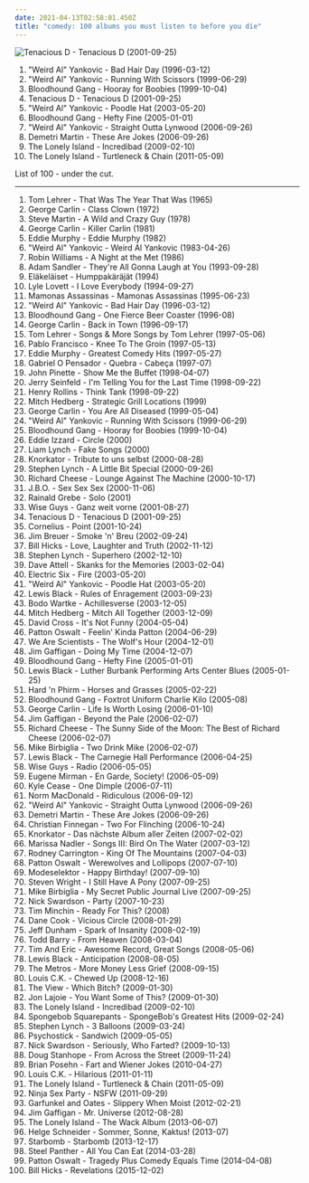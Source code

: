 ```yaml
---
date: 2021-04-13T02:58:01.450Z
title: "comedy: 100 albums you must listen to before you die"
---
```

![Tenacious D - Tenacious D (2001-09-25)](http://coverartarchive.org/release/d1cc351e-add4-34ec-b411-4c52cb432727/13560319379-500.jpg "Tenacious D - Tenacious D (2001-09-25)")
<ol class="albums">
<li data-cover="https://img.discogs.com/swEDQCs15fjf3ycN6QzfkM_75ck=/fit-in/600x949/filters:strip_icc():format(jpeg):mode_rgb():quality(90)/discogs-images/R-2886270-1561646532-5798.jpeg.jpg" data-tags="comedy" role="button">"Weird Al" Yankovic - Bad Hair Day (1996-03-12)</li>
<li data-cover="http://coverartarchive.org/release/3179b51f-fb47-35f7-8739-bc4c5a1c488f/2916747119-500.jpg" data-tags="comedy" role="button">"Weird Al" Yankovic - Running With Scissors (1999-06-29)</li>
<li data-cover="http://coverartarchive.org/release/9cc4a6cf-e830-4971-abe9-1af4f17061e3/9628896082-500.jpg" data-tags="rock, alternative, alternative rock" role="button">Bloodhound Gang - Hooray for Boobies (1999-10-04)</li>
<li data-cover="http://coverartarchive.org/release/d1cc351e-add4-34ec-b411-4c52cb432727/13560319379-500.jpg" data-tags="rock, comedy" role="button">Tenacious D - Tenacious D (2001-09-25)</li>
<li data-cover="http://coverartarchive.org/release/79f3d75d-40d6-3aea-8167-06f5459fc2bb/14985678964-500.jpg" data-tags="comedy" role="button">"Weird Al" Yankovic - Poodle Hat (2003-05-20)</li>
<li data-cover="https://img.discogs.com/p8_cLCOZTh4qyzbyLYxSmBIJSRs=/fit-in/250x250/filters:strip_icc():format(jpeg):mode_rgb():quality(90)/discogs-images/R-2351207-1278866751.jpeg.jpg" data-tags="alternative, rock, comedy" role="button">Bloodhound Gang - Hefty Fine (2005-01-01)</li>
<li data-cover="http://coverartarchive.org/release/838aecec-8a2c-43fd-8036-9016f8d78aa0/5121395588-500.jpg" data-tags="comedy" role="button">"Weird Al" Yankovic - Straight Outta Lynwood (2006-09-26)</li>
<li data-cover="https://via.placeholder.com/450" data-tags="comedy, funny, stand-up" role="button">Demetri Martin - These Are Jokes (2006-09-26)</li>
<li data-cover="http://coverartarchive.org/release/e74d81e5-7e35-4566-9722-aeb9a796beae/9813552225-500.jpg" data-tags="comedy" role="button">The Lonely Island - Incredibad (2009-02-10)</li>
<li data-cover="http://coverartarchive.org/release/ca702568-c353-44f4-86e8-9fc3b5b1f104/10964780293-500.jpg" data-tags="comedy" role="button">The Lonely Island - Turtleneck & Chain (2011-05-09)</li>
</ol>
List of 100 - under the cut.
<!-- more -->

_________________

<ol class="albums">
<li data-cover="http://coverartarchive.org/release/b9e76f86-e868-3817-ab2b-133a71d330c6/27475468077-500.jpg" data-tags="comedy" role="button">
Tom Lehrer - That Was The Year That Was (1965)
</li>
<li data-cover="http://coverartarchive.org/release/586c9519-274b-4a6a-b2fd-a8586c657b54/20733086407-500.jpg" data-tags="comedy" role="button">
George Carlin - Class Clown (1972)
</li>
<li data-cover="http://coverartarchive.org/release/381ad9be-a54d-439d-8835-89ec8f176207/4540181059-500.jpg" data-tags="comedy" role="button">
Steve Martin - A Wild and Crazy Guy (1978)
</li>
<li data-cover="https://img.discogs.com/3dZyLnwxjgWOCcwzGsXQ8ztVpuE=/fit-in/600x596/filters:strip_icc():format(jpeg):mode_rgb():quality(90)/discogs-images/R-4263175-1360083590-4766.jpeg.jpg" data-tags="comedy" role="button">
George Carlin - Killer Carlin (1981)
</li>
<li data-cover="https://img.discogs.com/pS_tlTcCbqc5suQF0HKMzIw0m_8=/fit-in/240x240/filters:strip_icc():format(jpeg):mode_rgb():quality(90)/discogs-images/R-705273-1152483199.jpeg.jpg" data-tags="comedy" role="button">
Eddie Murphy - Eddie Murphy (1982)
</li>
<li data-cover="https://via.placeholder.com/450" data-tags="comedy" role="button">
"Weird Al" Yankovic - Weird Al Yankovic (1983-04-26)
</li>
<li data-cover="https://via.placeholder.com/450" data-tags="comedy, stand-up" role="button">
Robin Williams - A Night at the Met (1986)
</li>
<li data-cover="http://coverartarchive.org/release/55f73dc4-aecd-4d61-ac11-9091eb67bc41/11196133071-500.jpg" data-tags="comedy" role="button">
Adam Sandler - They're All Gonna Laugh at You (1993-09-28)
</li>
<li data-cover="https://via.placeholder.com/450" data-tags="comedy" role="button">
Eläkeläiset - Humppakäräjät (1994)
</li>
<li data-cover="https://img.discogs.com/qBqn1za5jfvPDcWvmu8R4GRoR08=/fit-in/600x592/filters:strip_icc():format(jpeg):mode_rgb():quality(90)/discogs-images/R-6044170-1459606821-3105.jpeg.jpg" data-tags="country, folk, singer-songwriter, contemporary folk, 90s, alt-country, comedy, 1990s" role="button">
Lyle Lovett - I Love Everybody (1994-09-27)
</li>
<li data-cover="http://coverartarchive.org/release/9afdbf41-9cfb-4318-9bab-0d67c5973958/18297764373-500.jpg" data-tags="mamonas assassinas, brazilian, rock, 90s" role="button">
Mamonas Assassinas - Mamonas Assassinas (1995-06-23)
</li>
<li data-cover="https://img.discogs.com/swEDQCs15fjf3ycN6QzfkM_75ck=/fit-in/600x949/filters:strip_icc():format(jpeg):mode_rgb():quality(90)/discogs-images/R-2886270-1561646532-5798.jpeg.jpg" data-tags="comedy" role="button">
"Weird Al" Yankovic - Bad Hair Day (1996-03-12)
</li>
<li data-cover="https://img.discogs.com/8nkM00XOwCfXgXcNbAIWfFLPDIU=/fit-in/599x503/filters:strip_icc():format(jpeg):mode_rgb():quality(90)/discogs-images/R-3798511-1349549053-9234.jpeg.jpg" data-tags="alternative rock, rock, alternative" role="button">
Bloodhound Gang - One Fierce Beer Coaster (1996-08)
</li>
<li data-cover="http://coverartarchive.org/release/fb7b00a2-e21e-48bb-b7e2-73e2e399d748/25413532223-500.jpg" data-tags="comedy" role="button">
George Carlin - Back in Town (1996-09-17)
</li>
<li data-cover="http://coverartarchive.org/release/c26ca9ab-003b-422c-bbcc-fbf3fac31f0e/27476105931-500.jpg" data-tags="christmas, comedy, irish folk, mein quitschiger leiherkasten, nov2check" role="button">
Tom Lehrer - Songs & More Songs by Tom Lehrer (1997-05-06)
</li>
<li data-cover="https://via.placeholder.com/450" data-tags="standup comedy" role="button">
Pablo Francisco - Knee To The Groin (1997-05-13)
</li>
<li data-cover="http://coverartarchive.org/release/4759f0d5-952a-42f5-868d-8945d07e0ce6/2587660858-500.jpg" data-tags="comedy" role="button">
Eddie Murphy - Greatest Comedy Hits (1997-05-27)
</li>
<li data-cover="http://coverartarchive.org/release/0202e76d-5859-4e4d-b26e-7ea828ca0962/5459181140-500.jpg" data-tags="hip hop, political, comedy, brazilian, parody, pop rap, sarcastic, conscious hip hop, pagode, comedy rap" role="button">
Gabriel O Pensador - Quebra - Cabeça (1997-07)
</li>
<li data-cover="https://via.placeholder.com/450" data-tags="comedy" role="button">
John Pinette - Show Me the Buffet (1998-04-07)
</li>
<li data-cover="http://coverartarchive.org/release/3a860bab-cacf-4809-bb8c-7cdb5a8e4c08/3772985033-500.jpg" data-tags="comedy, stand up, stand-up comedy" role="button">
Jerry Seinfeld - I'm Telling You for the Last Time (1998-09-22)
</li>
<li data-cover="http://coverartarchive.org/release/52481f49-894f-430e-bbf1-dfa710fb2a56/5215539151-500.jpg" data-tags="spoken word" role="button">
Henry Rollins - Think Tank (1998-09-22)
</li>
<li data-cover="http://coverartarchive.org/release/7a362876-84a2-4e96-b941-a1d1dd118445/16203893118-500.jpg" data-tags="comedy" role="button">
Mitch Hedberg - Strategic Grill Locations (1999)
</li>
<li data-cover="http://coverartarchive.org/release/411fd137-4e9e-4b86-b81f-79d3a11bb1a9/19883974746-500.jpg" data-tags="comedy" role="button">
George Carlin - You Are All Diseased (1999-05-04)
</li>
<li data-cover="http://coverartarchive.org/release/3179b51f-fb47-35f7-8739-bc4c5a1c488f/2916747119-500.jpg" data-tags="comedy" role="button">
"Weird Al" Yankovic - Running With Scissors (1999-06-29)
</li>
<li data-cover="http://coverartarchive.org/release/9cc4a6cf-e830-4971-abe9-1af4f17061e3/9628896082-500.jpg" data-tags="rock, alternative, alternative rock" role="button">
Bloodhound Gang - Hooray for Boobies (1999-10-04)
</li>
<li data-cover="https://via.placeholder.com/450" data-tags="comedy, british comedy, charlottes favourites" role="button">
Eddie Izzard - Circle (2000)
</li>
<li data-cover="http://coverartarchive.org/release/a9ba5fb9-c0b1-4ba3-9531-bba2c561aab6/22805664465-500.jpg" data-tags="comedy" role="button">
Liam Lynch - Fake Songs (2000)
</li>
<li data-cover="https://img.discogs.com/WlY6RcBtAclXLRjwmdBWwT4TrYg=/fit-in/600x600/filters:strip_icc():format(jpeg):mode_rgb():quality(90)/discogs-images/R-1025013-1213235451.jpeg.jpg" data-tags="metal, rock, comedy, industrial metal, fun metal, knorkator" role="button">
Knorkator - Tribute to uns selbst (2000-08-28)
</li>
<li data-cover="https://via.placeholder.com/450" data-tags="comedy" role="button">
Stephen Lynch - A Little Bit Special (2000-09-26)
</li>
<li data-cover="http://coverartarchive.org/release/4fecbf14-179d-41fb-9a39-7eb44a4c4634/15556280068-500.jpg" data-tags="lounge" role="button">
Richard Cheese - Lounge Against The Machine (2000-10-17)
</li>
<li data-cover="http://coverartarchive.org/release/d88b2296-b615-4913-8a61-07a7cef0b028/2115566712-500.jpg" data-tags="rock, fun metal" role="button">
J.B.O. - Sex Sex Sex (2000-11-06)
</li>
<li data-cover="https://via.placeholder.com/450" data-tags="comedy, kabarett" role="button">
Rainald Grebe - Solo (2001)
</li>
<li data-cover="http://coverartarchive.org/release/2748414e-5f9d-470b-b748-9f98e6f51581/22141635600-500.jpg" data-tags="deutsch, comedy, german, a capella" role="button">
Wise Guys - Ganz weit vorne (2001-08-27)
</li>
<li data-cover="http://coverartarchive.org/release/d1cc351e-add4-34ec-b411-4c52cb432727/13560319379-500.jpg" data-tags="rock, comedy" role="button">
Tenacious D - Tenacious D (2001-09-25)
</li>
<li data-cover="http://coverartarchive.org/release/d467e488-2fae-4175-918b-7c9d10f43737/2876340833-500.jpg" data-tags="japanese" role="button">
Cornelius - Point (2001-10-24)
</li>
<li data-cover="https://via.placeholder.com/450" data-tags="comedy, stand-up, stand up" role="button">
Jim Breuer - Smoke 'n' Breu (2002-09-24)
</li>
<li data-cover="http://coverartarchive.org/release/7ac06a36-5d8c-3157-907e-fd9337dde193/27880077842-500.jpg" data-tags="comedy" role="button">
Bill Hicks - Love, Laughter and Truth (2002-11-12)
</li>
<li data-cover="https://via.placeholder.com/450" data-tags="comedy" role="button">
Stephen Lynch - Superhero (2002-12-10)
</li>
<li data-cover="http://coverartarchive.org/release/d69eb24f-b9aa-4683-8c69-d29d5fd8e5a9/9436016741-500.jpg" data-tags="comedy, stand-up" role="button">
Dave Attell - Skanks for the Memories (2003-02-04)
</li>
<li data-cover="https://img.discogs.com/eMQQeWN88L92aQyCEfAU2kIQNJk=/fit-in/528x534/filters:strip_icc():format(jpeg):mode_rgb():quality(90)/discogs-images/R-376779-1128950534.jpeg.jpg" data-tags="rock, indie, disco rock" role="button">
Electric Six - Fire (2003-05-20)
</li>
<li data-cover="http://coverartarchive.org/release/79f3d75d-40d6-3aea-8167-06f5459fc2bb/14985678964-500.jpg" data-tags="comedy" role="button">
"Weird Al" Yankovic - Poodle Hat (2003-05-20)
</li>
<li data-cover="http://coverartarchive.org/release/3f98da90-6f32-4f17-986c-a5b0d3aeada5/15055776877-500.jpg" data-tags="comedy, stand-up" role="button">
Lewis Black - Rules of Enragement (2003-09-23)
</li>
<li data-cover="http://coverartarchive.org/release/059b1891-02c9-4c79-acc0-e8008661bc94/27543867154-500.jpg" data-tags="comedy" role="button">
Bodo Wartke - Achillesverse (2003-12-05)
</li>
<li data-cover="http://coverartarchive.org/release/e01ccba2-048d-4eb0-8d89-514d6594f76b/27544488471-500.jpg" data-tags="comedy" role="button">
Mitch Hedberg - Mitch All Together (2003-12-09)
</li>
<li data-cover="https://via.placeholder.com/450" data-tags="comedy" role="button">
David Cross - It's Not Funny (2004-05-04)
</li>
<li data-cover="https://via.placeholder.com/450" data-tags="comedy, stand-up, fantastic comedy albums" role="button">
Patton Oswalt - Feelin' Kinda Patton (2004-06-29)
</li>
<li data-cover="http://coverartarchive.org/release/6e5adb4d-68a8-493d-be9c-095286bab959/2981060202-500.jpg" data-tags="indie rock" role="button">
We Are Scientists - The Wolf's Hour (2004-12-01)
</li>
<li data-cover="http://coverartarchive.org/release/a5226cf6-cefe-4017-b2b5-4976c32d7a9a/9436020974-500.jpg" data-tags="comedy, stand-up" role="button">
Jim Gaffigan - Doing My Time (2004-12-07)
</li>
<li data-cover="https://img.discogs.com/p8_cLCOZTh4qyzbyLYxSmBIJSRs=/fit-in/250x250/filters:strip_icc():format(jpeg):mode_rgb():quality(90)/discogs-images/R-2351207-1278866751.jpeg.jpg" data-tags="alternative, rock, comedy" role="button">
Bloodhound Gang - Hefty Fine (2005-01-01)
</li>
<li data-cover="http://coverartarchive.org/release/d33added-3e30-4910-b9e9-cf5f622cd48f/15055543395-500.jpg" data-tags="comedy, stand-up" role="button">
Lewis Black - Luther Burbank Performing Arts Center Blues (2005-01-25)
</li>
<li data-cover="https://via.placeholder.com/450" data-tags="comedy, funny, stand-up, standup, stand up, stand-up comedy, standup comedy, stand up comedy, comedy central" role="button">
Hard 'n Phirm - Horses and Grasses (2005-02-22)
</li>
<li data-cover="http://coverartarchive.org/release/955b3795-9ece-4519-9652-ea879620b27f/13009776511-500.jpg" data-tags="comedy" role="button">
Bloodhound Gang - Foxtrot Uniform Charlie Kilo (2005-08)
</li>
<li data-cover="http://coverartarchive.org/release/28c2eb88-5e7f-45fb-8bd5-a47715384979/25413545820-500.jpg" data-tags="comedy" role="button">
George Carlin - Life Is Worth Losing (2006-01-10)
</li>
<li data-cover="https://img.discogs.com/wdxEs4AJXp867Jakhzj0RlL5FN4=/fit-in/600x531/filters:strip_icc():format(jpeg):mode_rgb():quality(90)/discogs-images/R-670428-1495594011-3480.jpeg.jpg" data-tags="comedy" role="button">
Jim Gaffigan - Beyond the Pale (2006-02-07)
</li>
<li data-cover="http://coverartarchive.org/release/e9271b01-ea2e-4532-973b-4b6b9e72308f/14376277837-500.jpg" data-tags="lounge" role="button">
Richard Cheese - The Sunny Side of the Moon: The Best of Richard Cheese (2006-02-07)
</li>
<li data-cover="http://coverartarchive.org/release/d1e5ccb7-44cb-4ff9-a1f5-4bf568a1e28a/9436224600-500.jpg" data-tags="stand-up" role="button">
Mike Birbiglia - Two Drink Mike (2006-02-07)
</li>
<li data-cover="https://via.placeholder.com/450" data-tags="comedy" role="button">
Lewis Black - The Carnegie Hall Performance (2006-04-25)
</li>
<li data-cover="http://coverartarchive.org/release/6551d04f-5e9a-454f-8ec5-9d3b83daf6b8/24943965929-500.jpg" data-tags="a capella" role="button">
Wise Guys - Radio (2006-05-05)
</li>
<li data-cover="http://coverartarchive.org/release/243ebed1-6392-4b8f-9d1e-04b9a42674f3/21936725535-500.jpg" data-tags="comedy" role="button">
Eugene Mirman - En Garde, Society! (2006-05-09)
</li>
<li data-cover="https://via.placeholder.com/450" data-tags="stand-up" role="button">
Kyle Cease - One Dimple (2006-07-11)
</li>
<li data-cover="http://coverartarchive.org/release/7326cd00-5c21-4760-8947-532d10f48502/27842480738-500.jpg" data-tags="comedy, funny, stand-up, standup, stand up, stand-up comedy, standup comedy, stand up comedy, comedy central, ograstamon comedy" role="button">
Norm MacDonald - Ridiculous (2006-09-12)
</li>
<li data-cover="http://coverartarchive.org/release/838aecec-8a2c-43fd-8036-9016f8d78aa0/5121395588-500.jpg" data-tags="comedy" role="button">
"Weird Al" Yankovic - Straight Outta Lynwood (2006-09-26)
</li>
<li data-cover="https://via.placeholder.com/450" data-tags="comedy, funny, stand-up" role="button">
Demetri Martin - These Are Jokes (2006-09-26)
</li>
<li data-cover="https://via.placeholder.com/450" data-tags="stand-up" role="button">
Christian Finnegan - Two For Flinching (2006-10-24)
</li>
<li data-cover="http://coverartarchive.org/release/7964f976-9ce5-465b-bdec-630daf4931c5/22650787453-500.jpg" data-tags="metal, fun metal" role="button">
Knorkator - Das nächste Album aller Zeiten (2007-02-02)
</li>
<li data-cover="http://coverartarchive.org/release/6612f329-7d59-4578-8128-c2a2ec86565c/8703131155-500.jpg" data-tags="folk" role="button">
Marissa Nadler - Songs III: Bird On The Water (2007-03-12)
</li>
<li data-cover="https://img.discogs.com/iwy2jWPyDBgHLZY3TNwIqr3ZSkI=/fit-in/500x500/filters:strip_icc():format(jpeg):mode_rgb():quality(90)/discogs-images/R-8230762-1457579628-1135.jpeg.jpg" data-tags="country, comedy, funny" role="button">
Rodney Carrington - King Of The Mountains (2007-04-03)
</li>
<li data-cover="http://coverartarchive.org/release/f843ed4f-8e8a-41c3-8555-e01a1ecf2eb0/27544898643-500.jpg" data-tags="comedy" role="button">
Patton Oswalt - Werewolves and Lollipops (2007-07-10)
</li>
<li data-cover="http://coverartarchive.org/release/33570167-89d3-4084-bb4c-8a90cd0926de/16068681602-500.jpg" data-tags="electronic, idm, fun" role="button">
Modeselektor - Happy Birthday! (2007-09-10)
</li>
<li data-cover="https://via.placeholder.com/450" data-tags="stand-up" role="button">
Steven Wright - I Still Have A Pony (2007-09-25)
</li>
<li data-cover="https://via.placeholder.com/450" data-tags="comedy, stand-up" role="button">
Mike Birbiglia - My Secret Public Journal Live (2007-09-25)
</li>
<li data-cover="https://img.discogs.com/gYhHxjYIW6Y4L4Gzdjwc7ckLNfY=/fit-in/592x518/filters:strip_icc():format(jpeg):mode_rgb():quality(90)/discogs-images/R-1222978-1201816871.jpeg.jpg" data-tags="comedy" role="button">
Nick Swardson - Party (2007-10-23)
</li>
<li data-cover="https://img.discogs.com/Nm4QEI8gsQ6TfN4UTdRPhrIYoWM=/fit-in/600x534/filters:strip_icc():format(jpeg):mode_rgb():quality(90)/discogs-images/R-3901811-1348615000-3997.jpeg.jpg" data-tags="australian, piano, comedy" role="button">
Tim Minchin - Ready For This? (2008)
</li>
<li data-cover="http://coverartarchive.org/release/1b65338b-6702-40ca-93e2-d5fd71a0a495/9908959141-500.jpg" data-tags="comedy, standup comedy" role="button">
Dane Cook - Vicious Circle (2008-01-29)
</li>
<li data-cover="https://img.discogs.com/UgPs07OVmLRjSJtA4J6P8_a23Lg=/fit-in/500x500/filters:strip_icc():format(jpeg):mode_rgb():quality(90)/discogs-images/R-3159748-1318493355.jpeg.jpg" data-tags="comedy" role="button">
Jeff Dunham - Spark of Insanity (2008-02-19)
</li>
<li data-cover="https://via.placeholder.com/450" data-tags="stand-up" role="button">
Todd Barry - From Heaven (2008-03-04)
</li>
<li data-cover="http://coverartarchive.org/release/e2348346-8c8d-47a8-8997-d49bf1d4173d/4829876903-500.jpg" data-tags="comedy" role="button">
Tim And Eric - Awesome Record, Great Songs (2008-05-06)
</li>
<li data-cover="https://via.placeholder.com/450" data-tags="spoken word, comedy, stand-up, stand-up comedy" role="button">
Lewis Black - Anticipation (2008-08-05)
</li>
<li data-cover="https://img.discogs.com/F6pugXgrfiEKktJos1EQvw3Hcz4=/fit-in/455x455/filters:strip_icc():format(jpeg):mode_rgb():quality(90)/discogs-images/R-2760183-1299792396.jpeg.jpg" data-tags="comedy, revival, sting, midgets, oasis, moaning, complaining, self-important, mor, out of tune, special, sexist, paul weller, libertines, cockney, hard-fi, misogynistic, pete doherty, can't sing, wannabes, landfill indie, self-righteous, hates women, pub-rock, capitalist, mockney, i might like this, tories, lad-rock, anti-feminist, blokey, post-oasis, epic-fail, arrogant singer, comercialist, tory boys, x factor hopefuls" role="button">
The Metros - More Money Less Grief (2008-09-15)
</li>
<li data-cover="https://via.placeholder.com/450" data-tags="comedy" role="button">
Louis C.K. - Chewed Up (2008-12-16)
</li>
<li data-cover="http://coverartarchive.org/release/82b09f52-6dd4-4513-bff7-80b267c9aa00/18830649233-500.jpg" data-tags="indie" role="button">
The View - Which Bitch? (2009-01-30)
</li>
<li data-cover="http://coverartarchive.org/release/8b63e036-f464-42af-8434-452a0aea9048/5096803494-500.jpg" data-tags="comedy" role="button">
Jon Lajoie - You Want Some of This? (2009-01-30)
</li>
<li data-cover="http://coverartarchive.org/release/e74d81e5-7e35-4566-9722-aeb9a796beae/9813552225-500.jpg" data-tags="comedy" role="button">
The Lonely Island - Incredibad (2009-02-10)
</li>
<li data-cover="http://coverartarchive.org/release/18ca1fbc-e11b-4468-9600-7a173d6d715c/16950570633-500.jpg" data-tags="nickelodeon" role="button">
Spongebob Squarepants - SpongeBob's Greatest Hits (2009-02-24)
</li>
<li data-cover="https://via.placeholder.com/450" data-tags="comedy" role="button">
Stephen Lynch - 3 Balloons (2009-03-24)
</li>
<li data-cover="http://coverartarchive.org/release/3b27f072-53e1-41ca-88c3-c20788e19839/2924119522-500.jpg" data-tags="comedy, comedy metal, foodcore" role="button">
Psychostick - Sandwich (2009-05-05)
</li>
<li data-cover="https://via.placeholder.com/450" data-tags="comedy" role="button">
Nick Swardson - Seriously, Who Farted? (2009-10-13)
</li>
<li data-cover="https://img.discogs.com/ZI-8BAtBcmQSx9oBtQtKsyw2kP4=/fit-in/400x400/filters:strip_icc():format(jpeg):mode_rgb():quality(90)/discogs-images/R-2073916-1262500251.jpeg.jpg" data-tags="comedy, standup comedy" role="button">
Doug Stanhope - From Across the Street (2009-11-24)
</li>
<li data-cover="http://coverartarchive.org/release/50bab0df-1762-49d2-b766-f6b20b63394c/3225570861-500.jpg" data-tags="metal, comedy, stand-up comedy, allmusicb, allmusicp" role="button">
Brian Posehn - Fart and Wiener Jokes (2010-04-27)
</li>
<li data-cover="https://img.discogs.com/q3iRD8iwvFACY0RbVuAuSwgtIcc=/fit-in/596x819/filters:strip_icc():format(jpeg):mode_rgb():quality(90)/discogs-images/R-2646730-1294791839.jpeg.jpg" data-tags="comedy, wf" role="button">
Louis C.K. - Hilarious (2011-01-11)
</li>
<li data-cover="http://coverartarchive.org/release/ca702568-c353-44f4-86e8-9fc3b5b1f104/10964780293-500.jpg" data-tags="comedy" role="button">
The Lonely Island - Turtleneck & Chain (2011-05-09)
</li>
<li data-cover="http://coverartarchive.org/release/30f9060a-f2e7-40c8-9723-7ac62efc07a8/18290116181-500.jpg" data-tags="comedy, youtube" role="button">
Ninja Sex Party - NSFW (2011-09-29)
</li>
<li data-cover="http://coverartarchive.org/release/9fcd65a9-90cd-4da9-a7ef-307e6a95eaf9/7998741741-500.jpg" data-tags="indie, indie pop, american, comedy" role="button">
Garfunkel and Oates - Slippery When Moist (2012-02-21)
</li>
<li data-cover="http://coverartarchive.org/release/7ed41e0c-b744-44fe-b60f-45bc0b03f883/4844139638-500.jpg" data-tags="spoken word, comedy" role="button">
Jim Gaffigan - Mr. Universe (2012-08-28)
</li>
<li data-cover="http://coverartarchive.org/release/99090280-a977-470e-8a7b-f94d98346dbd/4294738755-500.jpg" data-tags="comedy" role="button">
The Lonely Island - The Wack Album (2013-06-07)
</li>
<li data-cover="https://img.discogs.com/a6B7lojsdVg50o0d6z9kJvr5xSQ=/fit-in/240x240/filters:strip_icc():format(jpeg):mode_rgb():quality(90)/discogs-images/R-4771205-1375006213-3044.jpeg.jpg" data-tags="jazz, deutsch, comedy, german, male vocalist" role="button">
Helge Schneider - Sommer, Sonne, Kaktus! (2013-07)
</li>
<li data-cover="http://coverartarchive.org/release/ce1adb07-6bf7-4a45-83d8-d7220c4a473a/6015501620-500.jpg" data-tags="rap, comedy, synthpop, video games" role="button">
Starbomb - Starbomb (2013-12-17)
</li>
<li data-cover="http://coverartarchive.org/release/bce46e23-f32a-4302-af97-b06e8c249098/19575660795-500.jpg" data-tags="glam metal" role="button">
Steel Panther - All You Can Eat (2014-03-28)
</li>
<li data-cover="http://coverartarchive.org/release/9098c6ed-2e00-41d0-979b-49c172ed9210/7084652970-500.jpg" data-tags="comedy, stand up" role="button">
Patton Oswalt - Tragedy Plus Comedy Equals Time (2014-04-08)
</li>
<li data-cover="https://via.placeholder.com/450" data-tags="comedy" role="button">
Bill Hicks - Revelations (2015-12-02)
</li>
</ol>